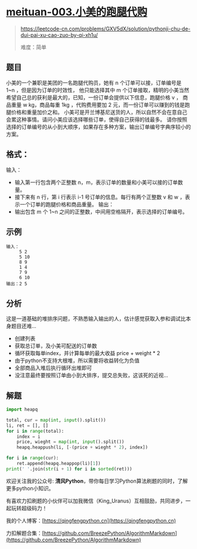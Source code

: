 # [meituan-003.小美的跑腿代购](https://leetcode-cn.com/problems/GXV5dX/solution/pythonji-chu-de-dui-pai-xu-cao-zuo-by-qi-xh1u/)
> https://leetcode-cn.com/problems/GXV5dX/solution/pythonji-chu-de-dui-pai-xu-cao-zuo-by-qi-xh1u/
> 
> 难度：简单

## 题目

小美的一个兼职是美团的一名跑腿代购员，她有 n 个订单可以接，订单编号是 1~n ，但是因为订单的时效性，
他只能选择其中 m 个订单接取，精明的小美当然希望自己总的获利是最大的，已知，一份订单会提供以下信息，跑腿价格 v ，
商品重量 w kg，商品每重 1kg ，代购费用要加 2 元，而一份订单可以赚到的钱是跑腿价格和重量加价之和。
小美可是开兰博基尼送货的人，所以自然不会在意自己会累这种事情。请问小美应该选择哪些订单，使得自己获得的钱最多。
请你按照选择的订单编号的从小到大顺序，如果存在多种方案，输出订单编号字典序较小的方案。

## 格式：
输入：

- 输入第一行包含两个正整数 n，m，表示订单的数量和小美可以接的订单数量。
- 接下来有 n 行，第 i 行表示 i-1 号订单的信息。每行有两个正整数 v 和 w ，表示一个订单的跑腿价格和商品重量。
输出：
- 输出包含 m 个 1~n 之间的正整数，中间用空格隔开，表示选择的订单编号。

## 示例

```
输入：
     5 2
     5 10
     8 9
     1 4
     7 9
     6 10
输出：2 5
```

## 分析
这是一道基础的堆排序问题，不熟悉输入输出的人，估计感觉获取入参和调试比本身题目还难...

- 创建列表
- 获取总订单，及小美可配送的订单数
- 循环获取每单index，并计算每单的最大收益 price + weight * 2
- 由于python不支持大根堆，所以需要将收益转化为负值
- 全部商品入堆后执行循环出堆即可
- 没注意最终要按照订单由小到大排序，提交总失败，这该死的近视...

## 解题

```python
import heapq

total, cur = map(int, input().split())
li, ret = [], []
for i in range(total):
    index = i
    price, wieght = map(int, input().split())
    heapq.heappush(li, [-(price + wieght * 2), index])

for i in range(cur):
    ret.append(heapq.heappop(li)[1])
print(' '.join(str(i + 1) for i in sorted(ret)))
```

欢迎关注我的公众号: **清风Python**，带你每日学习Python算法刷题的同时，了解更多python小知识。

有喜欢力扣刷题的小伙伴可以加我微信（King_Uranus）互相鼓励，共同进步，一起玩转超级码力！

我的个人博客：[https://qingfengpython.cn](https://qingfengpython.cn)

力扣解题合集：[https://github.com/BreezePython/AlgorithmMarkdown](https://github.com/BreezePython/AlgorithmMarkdown)